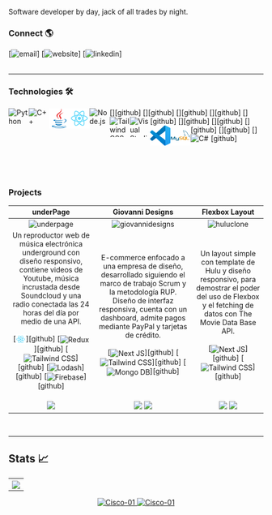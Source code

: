 Software developer by day, jack of all trades by night.

### Connect 🌎
[![email](https://img.shields.io/badge/Email-black?style=for-the-badge&logo=gmail&logoColor=white&labelColor=black)]
[![website](https://img.shields.io/badge/Portfolio-black?style=for-the-badge&logo=react&logoColor=white&labelColor=black)]
[![linkedin](https://img.shields.io/badge/linkedin-black?style=for-the-badge&logo=linkedin&logoColor=white&labelColor=black)]
<br />
<br />

---
### Technologies 🛠
[<img align="left" alt="Python" width="40px" height="40px" src="https://brandslogos.com/wp-content/uploads/images/large/python-logo.png" />][github]
[<img align="left" alt="C++" width="40px" height="40px" src="https://upload.wikimedia.org/wikipedia/commons/thumb/1/18/ISO_C%2B%2B_Logo.svg/1822px-ISO_C%2B%2B_Logo.svg.png" />][github]
[<img align="left" alt="Java" width="40px" height="40px" src="https://raw.githubusercontent.com/devicons/devicon/master/icons/java/java-original.svg" />][github]
[<img align="left" alt="React" width="40px" height="40px" src="https://raw.githubusercontent.com/github/explore/80688e429a7d4ef2fca1e82350fe8e3517d3494d/topics/react/react.png" />][github]
[<img align="left" alt="Node.js" width="40px" height="40px" src="https://user-images.githubusercontent.com/68158625/111181059-a39a2200-85be-11eb-936e-f35d0c02ff0f.png" />][github]
[<img align="left" alt="Tailwind CSS" width="40px" height="40px" src="https://upload.wikimedia.org/wikipedia/commons/d/d5/Tailwind_CSS_Logo.svg" />][github]
[<img align="left" alt="Visual Studio" width="40px" height="40px" src="https://upload.wikimedia.org/wikipedia/commons/5/59/Visual_Studio_Icon_2019.svg" />][github]
[<img align="left" alt="Visual Studio Code" width="40px" height="40px" src="https://raw.githubusercontent.com/github/explore/80688e429a7d4ef2fca1e82350fe8e3517d3494d/topics/visual-studio-code/visual-studio-code.png" />][github]
[<img align="left" alt="mysql" width="40px" height="40px" src="https://raw.githubusercontent.com/devicons/devicon/master/icons/mysql/mysql-original-wordmark.svg" />][github]
[<img align="left" alt="C#" width="40px" height="40px" src="https://www.freeiconspng.com/uploads/c-logo-icon-18.png" />][github]

<br />
<br />
<br />

### Projects

| underPage | Giovanni Designs | Flexbox Layout |
|:------:|:---------:|:----------------------:|
| ![underpage](https://i.imgur.com/rAKhrkp.png) | ![giovannidesigns](https://i.imgur.com/w74NI54.png) | ![huluclone](https://i.imgur.com/MEvDpwi.png) |
| Un reproductor web de música electrónica underground con diseño responsivo, contiene videos de Youtube, música incrustada desde Soundcloud y una radio conectada las 24 horas del día por medio de una API.<br><br>[<img align="center" alt="React" width="20px" height="20px" src="https://raw.githubusercontent.com/github/explore/80688e429a7d4ef2fca1e82350fe8e3517d3494d/topics/react/react.png" />][github] [<img align="center" alt="Redux" width="20px" height="20px" src="https://cdn.freebiesupply.com/logos/large/2x/redux-logo-png-transparent.png" />][github] [<img align="center" alt="Tailwind CSS" width="20px" height="20px" src="https://upload.wikimedia.org/wikipedia/commons/d/d5/Tailwind_CSS_Logo.svg" />][github] [<img align="center" alt="Lodash" width="20px" height="20px" src="https://cdn.freebiesupply.com/logos/large/2x/lodash-logo-png-transparent.png" />][github] [<img align="center" alt="Firebase" width="20px" height="20px" src="https://cdn.freebiesupply.com/logos/large/2x/firebase-1-logo-png-transparent.png" />][github]<br><br> | E-commerce enfocado a una empresa de diseño, desarrollado siguiendo el marco de trabajo Scrum y la metodología RUP. Diseño de interfaz responsiva, cuenta con un dashboard, admite pagos mediante PayPal y tarjetas de crédito.<br><br>[<img align="center" alt="Next JS" width="20px" height="20px" src="https://seeklogo.com/images/N/next-js-logo-8FCFF51DD2-seeklogo.com.png" />][github] [<img align="center" alt="Tailwind CSS" width="20px" height="20px" src="https://upload.wikimedia.org/wikipedia/commons/d/d5/Tailwind_CSS_Logo.svg" />][github] [<img align="center" alt="Mongo DB" width="20px" height="20px" src="https://cdn.worldvectorlogo.com/logos/mongodb-icon-1.svg" />][github] | Un layout simple con template de Hulu y diseño responsivo, para demostrar el poder del uso de Flexbox y el fetching de datos con The Movie Data Base API.<br><br>[<img align="center" alt="Next JS" width="20px" height="20px" src="https://seeklogo.com/images/N/next-js-logo-8FCFF51DD2-seeklogo.com.png" />][github] [<img align="center" alt="Tailwind CSS" width="20px" height="20px" src="https://upload.wikimedia.org/wikipedia/commons/d/d5/Tailwind_CSS_Logo.svg" />][github] |
| <a href="https://underpage-raversound.web.app" target="_blank" rel="noopener noreferrer"><img src="https://img.shields.io/badge/🌐 Website-DC2626"></a> | <a href="https://github.com/Cisco-01/Design-Store-eCommerce"><img src="https://img.shields.io/badge/🔮 Repo-84CC16"></a> <a href="https://giovanni-designs.vercel.app" target="_blank" rel="noopener noreferrer"><img src="https://img.shields.io/badge/🌐 Website-1C1917"></a> | <a href="https://github.com/Cisco-01/hulu-clone-cgcl"><img src="https://img.shields.io/badge/🔮 Repo-15E47D"></a> <a href="https://hulu-clone-cgcl.vercel.app" target="_blank" rel="noopener noreferrer"><img src="https://img.shields.io/badge/🌐 Website-06202A"></a> |

<br />

---
## Stats 📈
<center>
  <!--a href="https://github.com/Cisco-01/github-readme-activity-graph" target="_blank" rel="noopener noreferrer"><img alt="Cisco-01's Activity Graph" src="https://activity-graph.herokuapp.com/graph?username=Cisco-01&bg_color=0D1117&color=38D252&line=1F6FEA&point=38D252&hide_border=true&hide_title=true&area=true&area_color=FEFEFE" /></a-->
  <table>
  <tr>
    <td>
      <img align="center" src="https://github-readme-streak-stats.herokuapp.com/?user=Cisco-01&hide_border=true&theme=github-dark"/>
    </td>
    <!--<td>
      <img align="center" src="https://github-readme-stats.vercel.app/api?username=Cisco-01&count_private=true&hide_border=true&bg_color=0D1117&text_color=38D252&title_color=FEFEFE&icon_color=f5b700&show_icons=true" />
    </td>-->
    <!--<td>
      <img align="center" src="https://github-readme-stats.vercel.app/api/top-langs?username=Cisco-01&show_icons=true&hide_border=true&bg_color=0D1117&text_color=38D252&icon_color=f5b700&title_color=FEFEFE&langs_count=10&locale=en&layout=compact" alt="Cisco-01" />       </td>-->
  </tr>
  </table>
  <a href="https://github.com/Cisco-01?tab=followers" target="_blank" rel="noopener noreferrer">
    <img src="https://img.shields.io/github/followers/Cisco-01?label=Followers&style=social" alt="Cisco-01">
    <img src="https://komarev.com/ghpvc/?username=Cisco-01&label=Profile%20views&style=flat&color=grey" alt="Cisco-01" />
  </a>

</center>
<br />
<!--
---
## Repos 🗃
[![Readme Card](https://github-readme-stats.vercel.app/api/pin/?username=Cisco-01&repo=Design-Store-eCommerce&hide_border=true&bg_color=0D1117&text_color=38D252&icon_color=f5b700&title_color=FEFEFE&show_owner=true)](https://github.com/Cisco-01/Design-Store-eCommerce)
[![Readme Card](https://github-readme-stats.vercel.app/api/pin/?username=Cisco-01&repo=hulu-clone-cgcl&hide_border=true&bg_color=0D1117&text_color=38D252&icon_color=f5b700&title_color=FEFEFE&show_owner=true)](https://github.com/Cisco-01/.vscodeSettings-in-JSON-format)
[![Readme Card](https://github-readme-stats.vercel.app/api/pin/?username=Cisco-01&repo=.vscodeSettings-in-JSON-format&hide_border=true&bg_color=0D1117&text_color=38D252&icon_color=f5b700&title_color=FEFEFE&show_owner=true)](https://github.com/Cisco-01/.vscodeSettings-in-JSON-format)

---
-->
[email]:mailto:giovcasle@gmail.com
[website]: https://cgcl-portfolio.web.app/
[linkedin]: https://www.linkedin.com/in/giovcasle/
[github]: https://github.com/Cisco-01
